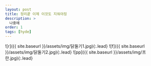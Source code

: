 ```yaml
---
layout: post
title: 정리끝 이제 이것도 지워야징
description: >
  나중에
order: 1
tags: [hyde]
---
```

![r]({{ site.baseurl }}/assets/img/닭둘기1.jpg){:.lead}
![f]({{ site.baseurl }}/assets/img/닭둘기2.jpg){:.lead}
![pp]({{ site.baseurl }}/assets/img/프란.jpg){:.lead}
